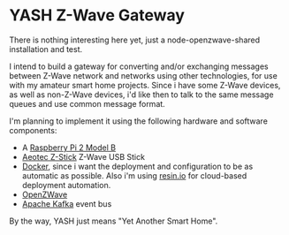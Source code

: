 # YASH Z-Wave Gateway

There is nothing interesting here yet, just a node-openzwave-shared installation and test.

I intend to build a gateway for converting and/or exchanging messages between Z-Wave network and networks using other technologies, for use with my amateur smart home projects. Since i have some Z-Wave devices, as well as non-Z-Wave devices, i'd like then to talk to the same message queues and use common message format. 

I'm planning to implement it using the following hardware and software components:
* A [Raspberry Pi 2 Model B](https://www.raspberrypi.org/products/raspberry-pi-2-model-b/ "Raspberry Pi 2 Model B")
* [Aeotec Z-Stick](http://aeotec.com/z-wave-usb-stick "Aeotec Z-Stick") Z-Wave USB Stick
* [Docker](https://www.docker.com/ "Docker"), since i want the deployment and configuration to be as automatic as possible. Also i'm using [resin.io](https://resin.io/ "resin.io") for cloud-based deployment automation.
* [OpenZWave](http://www.openzwave.com/ "OpenZWave")
* [Apache Kafka](https://kafka.apache.org "Apache Kafka") event bus

By the way, YASH just means "Yet Another Smart Home".
